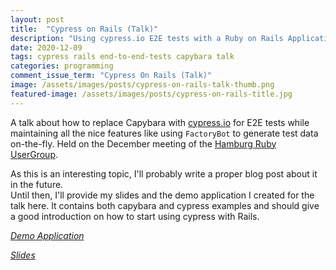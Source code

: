```yaml
---
layout: post
title:  "Cypress on Rails (Talk)"
description: "Using cypress.io E2E tests with a Ruby on Rails Application and FactoryBot"
date: 2020-12-09
tags: cypress rails end-to-end-tests capybara talk
categories: programming
comment_issue_term: "Cypress On Rails (Talk)"
image: /assets/images/posts/cypress-on-rails-talk-thumb.png
featured-image: /assets/images/posts/cypress-on-rails-title.jpg
---
```


A talk about how to replace Capybara with [cypress.io](https://cypress.io) for E2E tests
while maintaining all the nice features like using `FactoryBot` to generate test data on-the-fly. 
Held on the December meeting of the [Hamburg Ruby UserGroup](https://hamburg.onruby.de/).

As this is an interesting topic, I'll probably write a proper blog post about it in the future.  
Until then, I'll provide my slides and the demo application I created for the talk here.
It contains both capybara and cypress examples and should give a good introduction on
how to start using cypress with Rails.

<i class="fas fa-external-link-alt fa-fw" /> [Demo Application](https://github.com/stex/cypress_demo)

<i class="fas fa-download fa-fw" /> [Slides](/assets/files/cypress_on_rails_talk.pdf)


